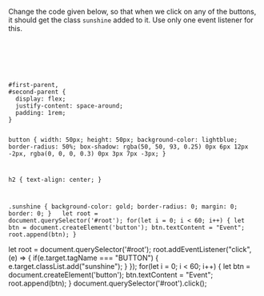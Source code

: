 Change the code given below, so that
when we click on any of the
buttons, it should get the class
`sunshine` added to it.
Use only one event listener for this.

<codeblock language="javascript" type="exercise" testMode="fixedInput">
<code>
<panel language="html">
<div id="root">
</div>
</panel>
<panel language="css">
#first-parent,
#second-parent {
  display: flex;
  justify-content: space-around;
  padding: 1rem;
}

button {
  width: 50px;
  height: 50px;
  background-color: lightblue;
  border-radius: 50%;
  box-shadow: rgba(50, 50, 93, 0.25) 0px 6px 12px -2px, rgba(0, 0, 0, 0.3) 0px 3px 7px -3px;
}

h2 {
  text-align: center;
}

.sunshine {
  background-color: gold;
  border-radius: 0;
  margin: 0;
  border: 0;
}
</panel>
<panel language="javascript">
let root = document.querySelector('#root');
for(let i = 0; i < 60; i++) {
  let btn = document.createElement('button');
  btn.textContent = "Event";
  root.append(btn);
}
</panel>
</code>

<solution>
let root = document.querySelector('#root');
root.addEventListener("click", (e) => {
  if(e.target.tagName === "BUTTON") {
    e.target.classList.add("sunshine");
  }
});
for(let i = 0; i < 60; i++) {
  let btn = document.createElement('button');
  btn.textContent = "Event";
  root.append(btn);
}
</solution>

<domtestevents>
<event>
document.querySelector('#root').click();
</event>
</domtestevents>
</codeblock>